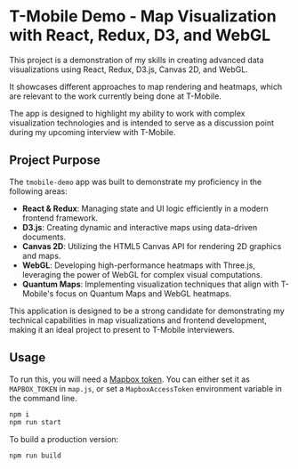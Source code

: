 # T-Mobile Demo - Map Visualization with React, Redux, D3, and WebGL

This project is a demonstration of my skills in creating advanced data visualizations using React, Redux, D3.js, Canvas 2D, and WebGL.

It showcases different approaches to map rendering and heatmaps, which are relevant to the work currently being done at T-Mobile.

The app is designed to highlight my ability to work with complex visualization technologies and is intended to serve as a discussion point during my upcoming interview with T-Mobile.

## Project Purpose

The `tmobile-demo` app was built to demonstrate my proficiency in the following areas:

- **React & Redux**: Managing state and UI logic efficiently in a modern frontend framework.
- **D3.js**: Creating dynamic and interactive maps using data-driven documents.
- **Canvas 2D**: Utilizing the HTML5 Canvas API for rendering 2D graphics and maps.
- **WebGL**: Developing high-performance heatmaps with Three.js, leveraging the power of WebGL for complex visual computations.
- **Quantum Maps**: Implementing visualization techniques that align with T-Mobile's focus on Quantum Maps and WebGL heatmaps.

This application is designed to be a strong candidate for demonstrating my technical capabilities in map visualizations and frontend development, making it an ideal project to present to T-Mobile interviewers.

## Usage

To run this, you will need a [Mapbox token](http://visgl.github.io/react-map-gl/docs/get-started/mapbox-tokens). You can either set it as `MAPBOX_TOKEN` in `map.js`, or set a `MapboxAccessToken` environment variable in the command line.

```bash
npm i
npm run start
```

To build a production version:

```bash
npm run build
```
